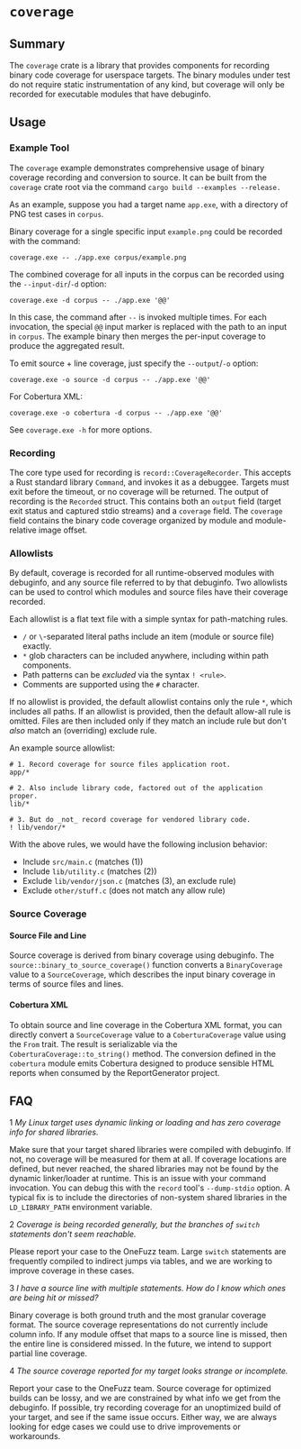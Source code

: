 # `coverage`

## Summary

The `coverage` crate is a library that provides components for recording binary code
coverage for userspace targets. The binary modules under test do not require static
instrumentation of any kind, but coverage will only be recorded for executable modules
that have debuginfo.

## Usage

### Example Tool

The `coverage` example demonstrates comprehensive usage of binary coverage recording and
conversion to source. It can be built from the `coverage` crate root via the command
`cargo build --examples --release.`

As an example, suppose you had a target name `app.exe`, with a directory of PNG test cases in `corpus`.

Binary coverage for a single specific input `example.png` could be recorded with the command:

```
coverage.exe -- ./app.exe corpus/example.png
```

The combined coverage for all inputs in the corpus can be recorded using the `--input-dir`/`-d` option:
```
coverage.exe -d corpus -- ./app.exe '@@'
```

In this case, the command after `--` is invoked multiple times. For each invocation, the
special `@@` input marker is replaced with the path to an input in `corpus`. The example
binary then merges the per-input coverage to produce the aggregated result.

To emit source + line coverage, just specify the `--output`/`-o` option:

```
coverage.exe -o source -d corpus -- ./app.exe '@@'
```

For Cobertura XML:

```
coverage.exe -o cobertura -d corpus -- ./app.exe '@@'
```

See `coverage.exe -h` for more options.

### Recording

The core type used for recording is `record::CoverageRecorder`. This accepts a Rust
standard library `Command`, and invokes it as a debuggee. Targets must exit before the
timeout, or no coverage will be returned. The output of recording is the `Recorded`
struct. This contains both an `output` field (target exit status and captured stdio
streams) and a `coverage` field. The `coverage` field contains the binary code coverage
organized by module and module-relative image offset.

### Allowlists

By default, coverage is recorded for all runtime-observed modules with debuginfo, and any
source file referred to by that debuginfo. Two allowlists can be used to control which
modules and source files have their coverage recorded.

Each allowlist is a flat text file with a simple syntax for path-matching rules.

- `/` or `\`-separated literal paths include an item (module or source file) exactly.
- `*` glob characters can be included anywhere, including within path components.
- Path patterns can be _excluded_ via the syntax `! <rule>`.
- Comments are supported using the `#` character.

If no allowlist is provided, the default allowlist contains only the rule `*`, which
includes all paths. If an allowlist is provided, then the default allow-all rule is
omitted. Files are then included only if they match an include rule but don't _also_ match
an (overriding) exclude rule.

An example source allowlist:

```
# 1. Record coverage for source files application root.
app/*

# 2. Also include library code, factored out of the application proper.
lib/*

# 3. But do _not_ record coverage for vendored library code.
! lib/vendor/*
```

With the above rules, we would have the following inclusion behavior:
- Include `src/main.c` (matches (1))
- Include `lib/utility.c` (matches (2))
- Exclude `lib/vendor/json.c` (matches (3), an exclude rule)
- Exclude `other/stuff.c` (does not match any allow rule)

### Source Coverage

#### Source File and Line

Source coverage is derived from binary coverage using debuginfo. The
`source::binary_to_source_coverage()` function converts a `BinaryCoverage` value to a
`SourceCoverage`, which describes the input binary coverage in terms of source files and
lines.

#### Cobertura XML

To obtain source and line coverage in the Cobertura XML format, you can directly convert a
`SourceCoverage` value to a `CoberturaCoverage` value using the `From` trait. The result
is serializable via the `CoberturaCoverage::to_string()` method. The conversion defined in
the `cobertura` module emits Cobertura designed to produce sensible HTML reports when
consumed by the ReportGenerator project.

## FAQ

1 _My Linux target uses dynamic linking or loading and has zero coverage info for shared libraries._

Make sure that your target shared libraries were compiled with debuginfo. If not, no
coverage will be measured for them at all. If coverage locations are defined, but never
reached, the shared libraries may not be found by the dynamic linker/loader at runtime.
This is an issue with your command invocation. You can debug this with the `record` tool's
`--dump-stdio` option. A typical fix is to include the directories of non-system shared
libraries in the `LD_LIBRARY_PATH` environment variable.

2 _Coverage is being recorded generally, but the branches of `switch` statements don't seem reachable._

Please report your case to the OneFuzz team. Large `switch` statements are frequently
compiled to indirect jumps via tables, and we are working to improve coverage in these
cases.

3 _I have a source line with multiple statements. How do I know which ones are being hit or missed?_

Binary coverage is both ground truth and the most granular coverage format. The source
coverage representations do not currently include column info. If any module offset that
maps to a source line is missed, then the entire line is considered missed. In the future,
we intend to support partial line coverage.

4 _The source coverage reported for my target looks strange or incomplete._

Report your case to the OneFuzz team. Source coverage for optimized builds can be lossy,
and we are constrained by what info we get from the debuginfo. If possible, try recording
coverage for an unoptimized build of your target, and see if the same issue occurs. Either
way, we are always looking for edge cases we could use to drive improvements or
workarounds.
